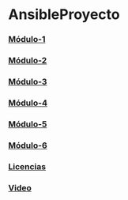 # AnsibleProyecto
### [Módulo-1](https://github.com/danielocabrera790/AnsibleProyecto/blob/main/modulo1.md)
### [Módulo-2](https://github.com/danielocabrera790/AnsibleProyecto/blob/main/modulo2.md)
### [Módulo-3]()
### [Módulo-4]()
### [Módulo-5]()
### [Módulo-6]()
### [Licencias]()
### [Video]()
